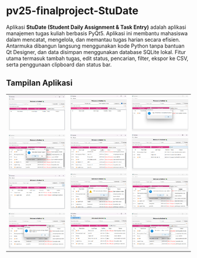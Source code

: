 # pv25-finalproject-StuDate

Aplikasi **StuDate (Student Daily Assignment & Task Entry)** adalah aplikasi manajemen tugas kuliah berbasis PyQt5. Aplikasi ini membantu mahasiswa dalam mencatat, mengelola, dan memantau tugas harian secara efisien. Antarmuka dibangun langsung menggunakan kode Python tanpa bantuan Qt Designer, dan data disimpan menggunakan database SQLite lokal. Fitur utama termasuk tambah tugas, edit status, pencarian, filter, ekspor ke CSV, serta penggunaan clipboard dan status bar.

## Tampilan Aplikasi

<table align="center">
  <tr>
    <td align="center"><img src="1.png" width="250"/></td>
    <td align="center"><img src="2.png" width="250"/></td>
    <td align="center"><img src="3.png" width="250"/></td>
  </tr>
  <tr>
    <td align="center"><img src="4.png" width="250"/></td>
    <td align="center"><img src="5.png" width="250"/></td>
    <td align="center"><img src="6.png" width="250"/></td>
  </tr>
  <tr>
    <td align="center"><img src="7.png" width="250"/></td>
    <td align="center"><img src="8.png" width="250"/></td>
    <td align="center"><img src="9.png" width="250"/></td>
  </tr>
  <tr>
    <td align="center"><img src="10.png" width="250"/></td>
    <td align="center"><img src="11.png" width="250"/></td>
    <td align="center"><img src="12.png" width="250"/></td>
  </tr>
</table>
